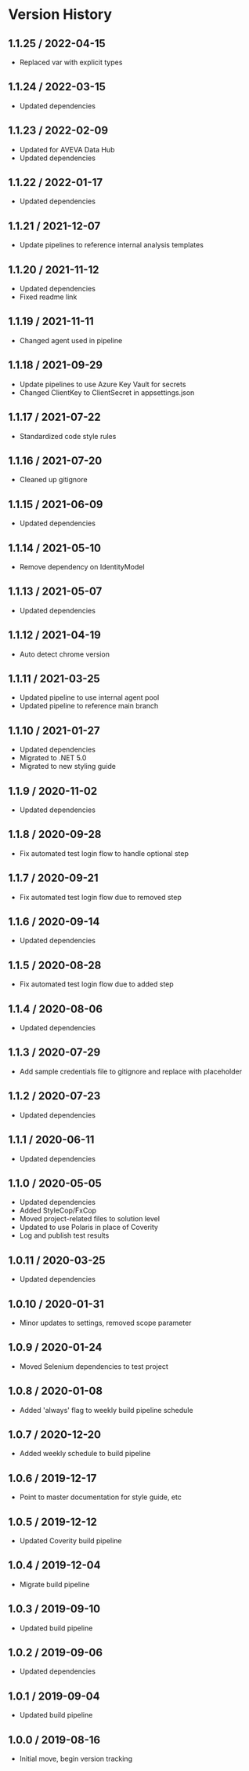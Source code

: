 # Version History

## 1.1.25 / 2022-04-15

- Replaced var with explicit types

## 1.1.24 / 2022-03-15

- Updated dependencies

## 1.1.23 / 2022-02-09

- Updated for AVEVA Data Hub
- Updated dependencies

## 1.1.22 / 2022-01-17

- Updated dependencies

## 1.1.21 / 2021-12-07

- Update pipelines to reference internal analysis templates

## 1.1.20 / 2021-11-12

- Updated dependencies
- Fixed readme link

## 1.1.19 / 2021-11-11

- Changed agent used in pipeline

## 1.1.18 / 2021-09-29

- Update pipelines to use Azure Key Vault for secrets
- Changed ClientKey to ClientSecret in appsettings.json

## 1.1.17 / 2021-07-22

- Standardized code style rules

## 1.1.16 / 2021-07-20

- Cleaned up gitignore

## 1.1.15 / 2021-06-09

- Updated dependencies

## 1.1.14 / 2021-05-10

- Remove dependency on IdentityModel

## 1.1.13 / 2021-05-07

- Updated dependencies

## 1.1.12 / 2021-04-19

- Auto detect chrome version

## 1.1.11 / 2021-03-25

- Updated pipeline to use internal agent pool
- Updated pipeline to reference main branch

## 1.1.10 / 2021-01-27

- Updated dependencies
- Migrated to .NET 5.0
- Migrated to new styling guide

## 1.1.9 / 2020-11-02

- Updated dependencies

## 1.1.8 / 2020-09-28

- Fix automated test login flow to handle optional step

## 1.1.7 / 2020-09-21

- Fix automated test login flow due to removed step

## 1.1.6 / 2020-09-14

- Updated dependencies

## 1.1.5 / 2020-08-28

- Fix automated test login flow due to added step

## 1.1.4 / 2020-08-06

- Updated dependencies

## 1.1.3 / 2020-07-29

- Add sample credentials file to gitignore and replace with placeholder

## 1.1.2 / 2020-07-23

- Updated dependencies

## 1.1.1 / 2020-06-11

- Updated dependencies

## 1.1.0 / 2020-05-05

- Updated dependencies
- Added StyleCop/FxCop
- Moved project-related files to solution level
- Updated to use Polaris in place of Coverity
- Log and publish test results

## 1.0.11 / 2020-03-25

- Updated dependencies

## 1.0.10 / 2020-01-31

- Minor updates to settings, removed scope parameter

## 1.0.9 / 2020-01-24

- Moved Selenium dependencies to test project

## 1.0.8 / 2020-01-08

- Added 'always' flag to weekly build pipeline schedule

## 1.0.7 / 2020-12-20

- Added weekly schedule to build pipeline

## 1.0.6 / 2019-12-17

- Point to master documentation for style guide, etc

## 1.0.5 / 2019-12-12

- Updated Coverity build pipeline

## 1.0.4 / 2019-12-04

- Migrate build pipeline

## 1.0.3 / 2019-09-10

- Updated build pipeline

## 1.0.2 / 2019-09-06

- Updated dependencies

## 1.0.1 / 2019-09-04

- Updated build pipeline

## 1.0.0 / 2019-08-16

- Initial move, begin version tracking
